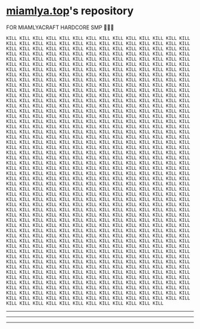 # [miamlya.top](https://miamlya.top)'s repository

FOR MIAMLYACRAFT HARDCORE SMP 🔪🌹💀

```KILL KILL KILL KILL KILL KILL KILL KILL KILL KILL KILL KILL KILL KILL KILL KILL KILL KILL KILL KILL KILL KILL KILL KILL KILL KILL KILL KILL KILL KILL KILL KILL KILL KILL KILL KILL KILL KILL KILL KILL KILL KILL KILL KILL KILL KILL KILL KILL KILL KILL KILL KILL KILL KILL KILL KILL KILL KILL KILL KILL KILL KILL KILL KILL KILL KILL KILL KILL KILL KILL KILL KILL KILL KILL KILL KILL KILL KILL KILL KILL KILL KILL KILL KILL KILL KILL KILL KILL KILL KILL KILL KILL KILL KILL KILL KILL KILL KILL KILL KILL KILL KILL KILL KILL KILL KILL KILL KILL KILL KILL KILL KILL KILL KILL KILL KILL KILL KILL KILL KILL KILL KILL KILL KILL KILL KILL KILL KILL KILL KILL KILL KILL KILL KILL KILL KILL KILL KILL KILL KILL KILL KILL KILL KILL KILL KILL KILL KILL KILL KILL KILL KILL KILL KILL KILL KILL KILL KILL KILL KILL KILL KILL KILL KILL KILL KILL KILL KILL KILL KILL KILL KILL KILL KILL KILL KILL KILL KILL KILL KILL KILL KILL KILL KILL KILL KILL KILL KILL KILL KILL KILL KILL KILL KILL KILL KILL KILL KILL KILL KILL KILL KILL KILL KILL KILL KILL KILL KILL KILL KILL KILL KILL KILL KILL KILL KILL KILL KILL KILL KILL KILL KILL KILL KILL KILL KILL KILL KILL KILL KILL KILL KILL KILL KILL KILL KILL KILL KILL KILL KILL KILL KILL KILL KILL KILL KILL KILL KILL KILL KILL KILL KILL KILL KILL KILL KILL KILL KILL KILL KILL KILL KILL KILL KILL KILL KILL KILL KILL KILL KILL KILL KILL KILL KILL KILL KILL KILL KILL KILL KILL KILL KILL KILL KILL KILL KILL KILL KILL KILL KILL KILL KILL KILL KILL KILL KILL KILL KILL KILL KILL KILL KILL KILL KILL KILL KILL KILL KILL KILL KILL KILL KILL KILL KILL KILL KILL KILL KILL KILL KILL KILL KILL KILL KILL KILL KILL KILL KILL KILL KILL KILL KILL KILL KILL KILL KILL KILL KILL KILL KILL KILL KILL KILL KILL KILL KILL KILL KILL KILL KILL KILL KILL KILL KILL KILL KILL KILL KILL KILL KILL KILL KILL KILL KILL KILL KILL KILL KILL KILL KILL KILL KILL KILL KILL KILL KILL KILL KILL KILL KILL KILL KILL KILL KILL KILL KILL KILL KILL KILL KILL KILL KILL KILL KILL KILL KILL KILL KILL KILL KILL KILL KILL KILL KILL KILL KILL KILL KILL KILL KILL KILL KILL KILL KILL KILL KILL KILL KILL KILL KILL KILL KILL KILL KILL KILL KILL KILL KILL KILL KILL KILL KILL KILL KILL KILL KILL KILL KILL KILL KILL KILL KILL KILL KILL KILL KILL KILL KILL KILL KILL KILL KILL KILL KILL KILL KILL KILL KILL KILL KILL KILL KILL KILL KILL KILL KILL KILL KILL KILL KILL KILL KILL KILL KILL KILL KILL KILL KILL KILL KILL KILL KILL KILL KILL KILL KILL KILL KILL KILL KILL KILL KILL KILL KILL KILL KILL KILL KILL KILL KILL KILL KILL KILL KILL KILL KILL KILL KILL KILL KILL KILL KILL KILL KILL KILL KILL KILL KILL KILL KILL KILL KILL KILL KILL KILL KILL KILL KILL KILL KILL KILL KILL KILL KILL KILL KILL KILL KILL KILL KILL KILL KILL KILL KILL KILL KILL KILL KILL KILL KILL KILL KILL KILL KILL KILL KILL KILL KILL KILL KILL KILL KILL KILL KILL KILL KILL KILL KILL KILL KILL KILL KILL KILL KILL KILL KILL KILL KILL KILL KILL KILL KILL KILL KILL KILL KILL KILL KILL KILL KILL KILL KILL KILL KILL KILL KILL KILL KILL KILL KILL KILL KILL KILL KILL KILL KILL KILL KILL KILL KILL KILL KILL KILL KILL KILL KILL KILL KILL KILL KILL KILL KILL KILL KILL KILL KILL KILL KILL KILL KILL KILL KILL KILL KILL KILL KILL KILL KILL KILL KILL KILL KILL KILL KILL KILL KILL KILL KILL KILL KILL KILL KILL KILL KILL KILL KILL KILL KILL KILL KILL KILL KILL KILL KILL KILL KILL KILL KILL KILL KILL KILL KILL KILL KILL KILL KILL KILL KILL KILL KILL KILL KILL KILL KILL KILL KILL KILL KILL KILL KILL KILL KILL KILL KILL KILL KILL KILL KILL KILL KILL KILL KILL KILL KILL KILL KILL KILL KILL KILL KILL KILL KILL KILL KILL KILL KILL KILL KILL KILL KILL KILL KILL KILL KILL KILL KILL```

---
---
---
